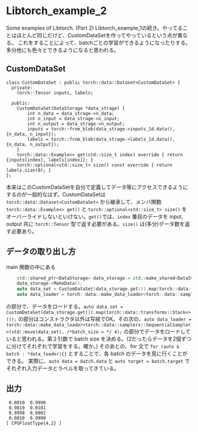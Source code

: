 # Libtorch_example_2
Some examples of Libtorch. (Part 2)
Libtorch_example_1の続き。やってることはほとんど同じだけど、CustomDataSetを作ってやっているという点が異なる。
これをすることによって、batchごとの学習ができるようになったりする。多分他にも色々とできるようになると思われる。

CustomDataSet
-
```
class CustomDataSet : public torch::data::Dataset<CustomDataSet> {
  private:
    torch::Tensor inputs, labels;

  public:
    CustomDataSet(DataStorage *data_strage) {
        int n_data = data_strage->n_data;
        int n_input = data_strage->n_input;
        int n_output = data_strage->n_output;
        inputs = torch::from_blob(data_strage->inputs_1d.data(), {n_data, n_input});
        labels = torch::from_blob(data_strage->labels_1d.data(), {n_data, n_output});
    }
    torch::data::Example<> get(std::size_t index) override { return {inputs[index], labels[index]}; }
    torch::optional<std::size_t> size() const override { return labels.size(0); }
};
```
本来はこのCustomDataSetを自分で定義してデータ等にアクセスできるようにするのが一般的なはず。CustomDataSetは`torch::data::Dataset<CustomDataSet>` から継承して、メンバ関数`torch::data::Example<> get()` と `torch::optional<std::size_t> size()` をオーバーライドしないといけない。`get()`では、`index` 番目のデータを input, output 共に `torch::Tensor` 型で返す必要がある。`size()` は(多分)データ数を返す必要あり。

データの取り出し方
-
main 関数の中にある
```c++
    std::shared_ptr<DataStorage> data_storage = std::make_shared<DataStorage>();
    data_storage->MakeData();
    auto data_set = CustomDataSet(data_storage.get()).map(torch::data::transforms::Stack<>());
    auto data_loader = torch::data::make_data_loader<torch::data::samplers::SequentialSampler>(std::move(data_set), /*batch_size = */ 4);
```
の部分で、データをロードする。`auto data_set = CustomDataSet(data_storage.get()).map(torch::data::transforms::Stack<>());`
の部分はコンストラクタ以外は写経でOK。その次の、`auto data_loader = torch::data::make_data_loader<torch::data::samplers::SequentialSampler>(std::move(data_set), /*batch_size = */ 4);`
の部分でデータをロードしていると思われる。第２引数で batch size を決める。(2だったらデータを2個ずつに分けてそれぞれで学習をする。確か。)
そのあとの、for 文で
`for (auto & batch : *data_loader){}` とすることで、各 batch のデータを見に行くことができる。
実際に、`auto data = batch.data` と `auto target = batch.target` でそれぞれ入力データとラベルを取ってきている。

出力
-

```
 0.0010  0.9990
 0.9819  0.0181
 0.9998  0.0002
 0.0010  0.9990
[ CPUFloatType{4,2} ]
```